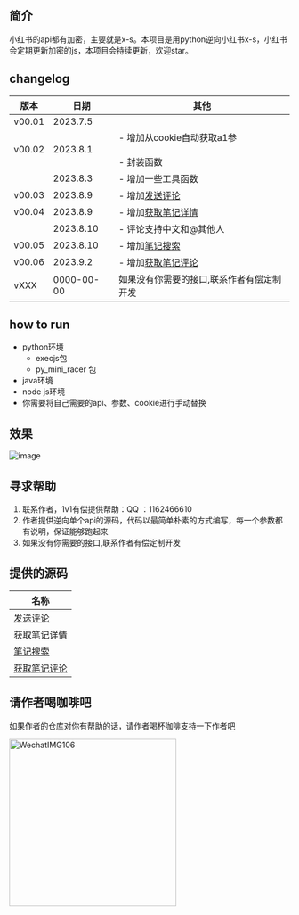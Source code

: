## 简介
小红书的api都有加密，主要就是x-s。本项目是用python逆向小红书x-s，小红书会定期更新加密的js，本项目会持续更新，欢迎star。

## changelog

| 版本     | 日期       | 其他                                   |
| ------ | -------- | ------------------------------------ |
| v00.01 | 2023.7.5 |                                      |
| v00.02 | 2023.8.1 | - 增加从cookie自动获取a1参<br/>  <br/>- 封装函数 |
|        |  2023.8.3 | - 增加一些工具函数                  |
|  v00.03      |  2023.8.9 | - 增加[发送评论](https://github.com/wang-zhiyang/xhscrawl/blob/main/service/comment.md)                   |
|  v00.04      |  2023.8.9 | - 增加[获取笔记详情](https://github.com/wang-zhiyang/xhscrawl/blob/main/service/note_detail.md)                   |
|        |  2023.8.10 | - 评论支持中文和@其他人                  |
|   v00.05     |  2023.8.10 | - 增加[笔记搜索](https://github.com/submato/xhscrawl/blob/main/service/search.md)                  |
|   v00.06     |  2023.9.2 | - 增加[获取笔记评论](https://github.com/submato/xhscrawl/blob/main/service/get_comment.md)                   |
|    vXXX    |  0000-00-00 | 如果没有你需要的接口,联系作者有偿定制开发                 |

## how to run
- python环境
  - execjs包
  - py_mini_racer 包
- java环境
- node js环境
- 你需要将自己需要的api、参数、cookie进行手动替换

## 效果
![image](https://github.com/wang-zhiyang/xhscrawl/assets/55040284/45c9d9cb-4017-4c47-81a5-2e896ca65ed7)

## 寻求帮助
  1. 联系作者，1v1有偿提供帮助：QQ ：1162466610
  2. 作者提供逆向单个api的源码，代码以最简单朴素的方式编写，每一个参数都有说明，保证能够跑起来
  3. 如果没有你需要的接口,联系作者有偿定制开发

## 提供的源码

| 名称    | 
| ------------------------------------ |
|[发送评论](https://github.com/wang-zhiyang/xhscrawl/blob/main/service/comment.md)                   |
| [获取笔记详情](https://github.com/wang-zhiyang/xhscrawl/blob/main/service/note_detail.md)    |
| [笔记搜索](https://github.com/submato/xhscrawl/blob/main/service/search.md)                  |
| [获取笔记评论](https://github.com/submato/xhscrawl/blob/main/service/get_comment.md)                  |



## 请作者喝咖啡吧
如果作者的仓库对你有帮助的话，请作者喝杯咖啡支持一下作者吧

<img title="" src="https://github.com/wang-zhiyang/xhscrawl/assets/55040284/89bb6534-5e74-44bb-b728-dc771fe9f2b1" alt="WechatIMG106" width="300">
